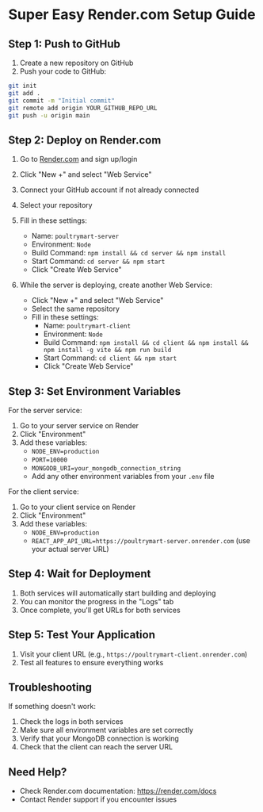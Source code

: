 # Super Easy Render.com Setup Guide

## Step 1: Push to GitHub

1. Create a new repository on GitHub
2. Push your code to GitHub:

```bash
git init
git add .
git commit -m "Initial commit"
git remote add origin YOUR_GITHUB_REPO_URL
git push -u origin main
```

## Step 2: Deploy on Render.com

1. Go to [Render.com](https://render.com) and sign up/login
2. Click "New +" and select "Web Service"
3. Connect your GitHub account if not already connected
4. Select your repository
5. Fill in these settings:

   - Name: `poultrymart-server`
   - Environment: `Node`
   - Build Command: `npm install && cd server && npm install`
   - Start Command: `cd server && npm start`
   - Click "Create Web Service"

6. While the server is deploying, create another Web Service:
   - Click "New +" and select "Web Service"
   - Select the same repository
   - Fill in these settings:
     - Name: `poultrymart-client`
     - Environment: `Node`
     - Build Command: `npm install && cd client && npm install && npm install -g vite && npm run build`
     - Start Command: `cd client && npm start`
     - Click "Create Web Service"

## Step 3: Set Environment Variables

For the server service:

1. Go to your server service on Render
2. Click "Environment"
3. Add these variables:
   - `NODE_ENV=production`
   - `PORT=10000`
   - `MONGODB_URI=your_mongodb_connection_string`
   - Add any other environment variables from your `.env` file

For the client service:

1. Go to your client service on Render
2. Click "Environment"
3. Add these variables:
   - `NODE_ENV=production`
   - `REACT_APP_API_URL=https://poultrymart-server.onrender.com` (use your actual server URL)

## Step 4: Wait for Deployment

1. Both services will automatically start building and deploying
2. You can monitor the progress in the "Logs" tab
3. Once complete, you'll get URLs for both services

## Step 5: Test Your Application

1. Visit your client URL (e.g., `https://poultrymart-client.onrender.com`)
2. Test all features to ensure everything works

## Troubleshooting

If something doesn't work:

1. Check the logs in both services
2. Make sure all environment variables are set correctly
3. Verify that your MongoDB connection is working
4. Check that the client can reach the server URL

## Need Help?

- Check Render.com documentation: https://render.com/docs
- Contact Render support if you encounter issues
